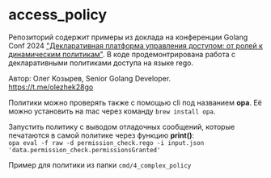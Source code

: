 # access_policy

Репозиторий содержит примеры из доклада на конференции Golang Conf 2024 ["Декларативная платформа управления доступом: от ролей к динамическим политикам"](https://golangconf.ru/moscow/2024/abstracts/13424).
В коде продемонтрирована работа с декларативными политиками доступа на языке rego.

Автор: Олег Козырев, Senior Golang Developer.  
https://t.me/olezhek28go

Политики можно проверять также с помощью cli под названием **opa**.
Её можно установить на mac через команду `brew install opa`.

Запустить политику с выводом отладочных сообщений, которые печатаются в самой политике через функцию **print()**:  
`opa eval -f raw -d permission_check.rego -i input.json 'data.permission_check.permissionsGranted'`

Пример для политики из папки `cmd/4_complex_policy`
